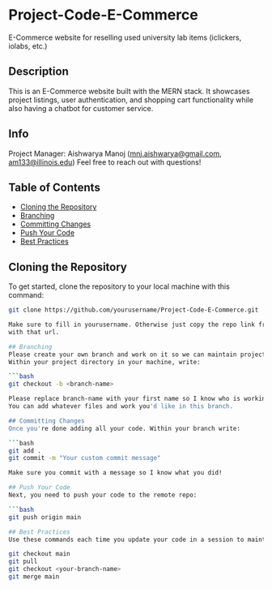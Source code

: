 # Project-Code-E-Commerce
E-Commerce website for reselling used university lab items (iclickers, iolabs, etc.)

## Description
This is an E-Commerce website built with the MERN stack. It showcases project listings, user authentication, and shopping cart functionality while also having a chatbot for
customer service.

## Info
Project Manager: Aishwarya Manoj (mnj.aishwarya@gmail.com, am133@illinois.edu)
Feel free to reach out with questions!

## Table of Contents
- [Cloning the Repository](#cloning-the-repository)
- [Branching](#branching)
- [Committing Changes](#committing-changes)
- [Push Your Code](#push-your-code)
- [Best Practices](#best-practices)
  
## Cloning the Repository
To get started, clone the repository to your local machine with this command:

```bash
git clone https://github.com/yourusername/Project-Code-E-Commerce.git

Make sure to fill in yourusername. Otherwise just copy the repo link from github and do git clone
with that url.

## Branching
Please create your own branch and work on it so we can maintain project flow!
Within your project directory in your machine, write:

```bash
git checkout -b <branch-name>

Please replace branch-name with your first name so I know who is working on which branch!
You can add whatever files and work you'd like in this branch.

## Committing Changes
Once you're done adding all your code. Within your branch write:

```bash
git add .
git commit -m "Your custom commit message"

Make sure you commit with a message so I know what you did!

## Push Your Code
Next, you need to push your code to the remote repo:

```bash
git push origin main

## Best Practices
Use these commands each time you update your code in a session to maintain your branch:

git checkout main
git pull
git checkout <your-branch-name>
git merge main
